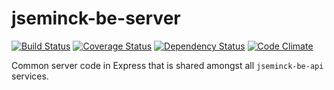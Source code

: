 # jseminck-be-server

[![Build Status](https://travis-ci.org/jseminck/jseminck-be-server.svg?branch=master)](https://travis-ci.org/jseminck/jseminck-be-server)  [![Coverage Status](https://coveralls.io/repos/github/jseminck/jseminck-be-server/badge.svg?branch=master)](https://coveralls.io/github/jseminck/jseminck-be-server?branch=master)   [![Dependency Status](https://david-dm.org/jseminck/jseminck-be-server.svg)](https://david-dm.org/jseminck/jseminck-be-server)   [![Code Climate](https://codeclimate.com/github/jseminck/jseminck-be-server/badges/gpa.svg)](https://codeclimate.com/github/jseminck/jseminck-be-server)

Common server code in Express that is shared amongst all `jseminck-be-api` services.

